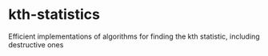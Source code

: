 # kth-statistics
Efficient implementations of algorithms for finding the kth statistic, including destructive ones
